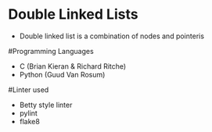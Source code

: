 # Double Linked Lists
  * Double linked list is a combination of nodes and pointeris 

#Programming Languages

* C (Brian Kieran & Richard Ritche)
* Python (Guud Van Rosum)

#Linter used
*  Betty style linter
*  pylint
*  flake8

